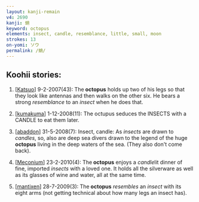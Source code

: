 ```yaml
---
layout: kanji-remain
v4: 2690
kanji: 蛸
keyword: octopus
elements: insect, candle, resemblance, little, small, moon
strokes: 13
on-yomi: ソウ
permalink: /蛸/
---
```


## Koohii stories: 

1) [<a href="http://kanji.koohii.com/profile/Katsuo">Katsuo</a>] 9-2-2007(43): The<strong> octopus</strong> holds up two of his legs so that they look like antennas and then walks on the other six. He bears a strong <em>resemblance</em> to an <em>insect</em> when he does that.

2) [<a href="http://kanji.koohii.com/profile/kumakuma">kumakuma</a>] 1-12-2008(11): The octupus seduces the INSECTS with a CANDLE to eat them later.

3) [<a href="http://kanji.koohii.com/profile/abaddon">abaddon</a>] 31-5-2008(7): Insect, candle: As <em>insects</em> are drawn to <em>candles</em>, so, also are deep sea divers drawn to the legend of the huge<strong> octopus</strong> living in the deep waters of the sea. (They also don&#039;t come back).

4) [<a href="http://kanji.koohii.com/profile/Meconium">Meconium</a>] 23-2-2010(4): The<strong> octopus</strong> enjoys a <em>candle</em>lit dinner of fine, imported <em>insects</em> with a loved one. It holds all the silverware as well as its glasses of wine and water, all at the same time.

5) [<a href="http://kanji.koohii.com/profile/mantixen">mantixen</a>] 28-7-2009(3): The<strong> octopus</strong> <em>resembles</em> an <em>insect</em> with its eight arms (not getting technical about how many legs an insect has).

